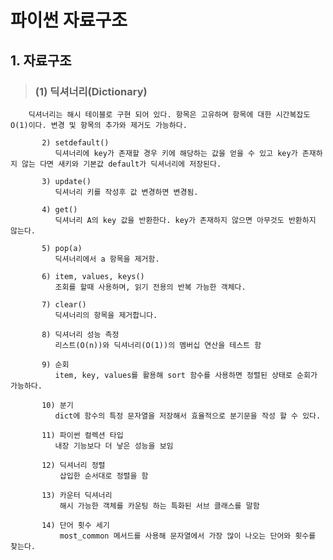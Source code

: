 # 파이썬 자료구조 

## 1. 자료구조
>   ### (1) 딕셔너리(Dictionary)
        딕셔너리는 해시 테이블로 구현 되어 있다. 항목은 고유하며 항목에 대한 시간복잡도 O(1)이다. 변경 및 항목의 추가와 제거도 가능하다.

           2) setdefault()
              딕셔너리에 key가 존재할 경우 키에 해당하는 값을 얻을 수 있고 key가 존재하지 않는 다면 새키와 기본값 default가 딕셔너리에 저장된다.       

           3) update()
              딕셔너리 키를 작성후 값 변경하면 변경됨.
           
           4) get()
              딕셔너리 A의 key 값을 반환한다. key가 존재하지 않으면 아무것도 반환하지 않는다.  
           
           5) pop(a)
              딕셔너리에서 a 항목을 제거함.

           6) item, values, keys()
              조회를 할때 사용하며, 읽기 전용의 반복 가능한 객체다.

           7) clear()
              딕셔너리의 항목을 제거합니다.

           8) 딕셔너리 성능 측정
              리스트(O(n))와 딕셔너리(O(1))의 멤버십 연산을 테스트 함   
           
           9) 순회
              item, key, values를 활용해 sort 함수를 사용하면 정렬된 상태로 순회가 가능하다.
           
           10) 분기
              dict에 함수의 특정 문자열을 저장해서 효율적으로 분기문을 작성 할 수 있다.

           11) 파이썬 컬렉션 타입
              내장 기능보다 더 낳은 성능을 보임
              
           12) 딕셔너리 정렬                 
               삽입한 순서대로 정렬을 함

           13) 카운터 딕셔너리
               해시 가능한 객체를 카운팅 하는 특화된 서브 클래스를 말함

           14) 단어 횟수 세기
               most_common 메서드를 사용해 문자열에서 가장 많이 나오는 단어와 횟수를 찾는다.
                   